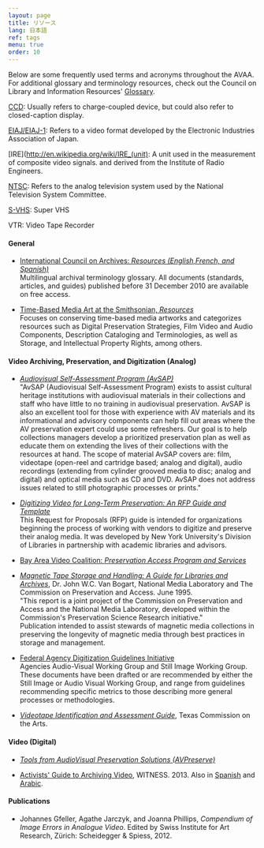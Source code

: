 ```yaml
---
layout: page
title: リソース
lang: 日本語
ref: tags
menu: true
order: 10
---
```


Below are some frequently used terms and acronyms throughout the AVAA. For additional glossary and terminology resources, check out the Council on Library and Information Resources' [Glossary](http://www.clir.org/pubs/reports/pub121/glossary.html).

[CCD](http://en.wikipedia.org/wiki/Charge-coupled_device): Usually refers to charge-coupled device, but could also refer to closed-caption display.

[EIAJ/EIAJ-1](http://en.wikipedia.org/wiki/EIAJ-1): Refers to a video format developed by the Electronic Industries Association of Japan.

[IRE](http://en.wikipedia.org/wiki/IRE_(unit): A unit used in the measurement of composite video signals. and derived from the Institute of Radio Engineers.

[NTSC](http://en.wikipedia.org/wiki/NTSC): Refers to the analog television system used by the National Television System Committee.

[S-VHS](http://en.wikipedia.org/wiki/S-VHS): Super VHS

VTR: Video Tape Recorder

#### General

* [International Council on Archives: _Resources (English,French, and Spanish)_](http://www.ica.org/135/ica-resources/les-ressources-professionnelles-de-lica.html)  
Multilingual archival terminology glossary. All documents (standards, articles, and guides) published before 31 December 2010 are available on free access.

* [Time-Based Media Art at the Smithsonian, _Resources_](http://www.si.edu/tbma/resources)  
Focuses on conserving time-based media artworks and categorizes resources such as Digital Preservation Strategies, Film Video and Audio Components, Description Cataloging and Terminologies, as well as Storage, and Intellectual Property Rights, among others.

#### Video Archiving, Preservation, and Digitization (Analog)

* [_Audiovisual Self-Assessment Program (AvSAP)_](http://www.library.illinois.edu/prescons/projects_grants/grants/avsap/index.html)  
&quot;AvSAP (Audiovisual Self-Assessment Program) exists to assist cultural heritage institutions with audiovisual materials in their collections and staff who have little to no training in audiovisual preservation. AvSAP is also an excellent tool for those with experience with AV materials and its informational and advisory components can help fill out areas where the AV preservation expert could use some refreshers. Our goal is to help collections managers develop a prioritized preservation plan as well as educate them on extending the lives of their collections with the resources at hand. The scope of material AvSAP covers are: film, videotape (open-reel and cartridge based; analog and digital), audio recordings (extending from cylinder grooved media to disc; analog and digital) and optical media such as CD and DVD. AvSAP does not address issues related to still photographic processes or prints.&quot;

* [_Digitizing Video for Long-Term Preservation: An RFP Guide and Template_](http://library.nyu.edu/preservation/VARRFP.pdf)  
This Request for Proposals (RFP) guide is intended for organizations beginning the process of working with vendors to digitize and preserve their analog media. It was developed by New York University's Division of Libraries in partnership with academic libraries and advisors.

* [Bay Area Video Coalition: _Preservation Access Program and Services_](http://www.bavc.org/preservation)

* [_Magnetic Tape Storage and Handling: A Guide for Libraries and Archives_](http://www.clir.org/pubs/reports/pub54/index.html), Dr. John W.C. Van Bogart, National Media Laboratory and The Commission on Preservation and Access. June 1995.  
&quot;This report is a joint project of the Commission on Preservation and Access and the National Media Laboratory, developed within the Commission's Preservation Science Research initiative.&quot;  
Publication intended to assist stewards of magnetic media collections in preserving the longevity of magnetic media through best practices in storage and management.

* [Federal Agency Digitization Guidelines Initiative](http://www.digitizationguidelines.gov/guidelines/)  
Agencies Audio-Visual Working Group and Still Image Working Group. These documents have been drafted or are recommended by either the Still Image or Audio Visual Working Group, and range from guidelines recommending specific metrics to those describing more general processes or methodologies.

* [_Videotape Identification and Assessment Guide_](http://www.arts.state.tx.us/video/),  Texas Commission on the Arts.

#### Video (Digital)

* [_Tools from AudioVisual Preservation Solutions (AVPreserve)_](http://www.avpreserve.com/avpsresources/tools/)

* [Activists' Guide to Archiving Video](http://archiveguide.witness.org/), WITNESS. 2013. Also in [Spanish](http://archiveguide.witness.org/es) and [Arabic](http://archiveguide.witness.org/ar).

#### Publications

* Johannes Gfeller, Agathe Jarczyk, and Joanna Phillips, _Compendium of Image Errors in Analogue Video_. Edited by Swiss Institute for Art Research, Zürich: Scheidegger &amp; Spiess, 2012.
